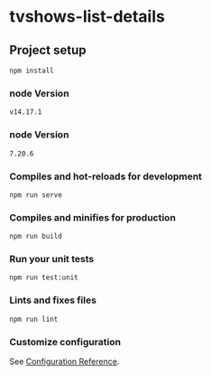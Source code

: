 # tvshows-list-details

## Project setup
```
npm install
```
### node Version
```
v14.17.1
```
### node Version
```
7.20.6
```

### Compiles and hot-reloads for development
```
npm run serve
```

### Compiles and minifies for production
```
npm run build
```

### Run your unit tests
```
npm run test:unit
```

### Lints and fixes files
```
npm run lint
```

### Customize configuration
See [Configuration Reference](https://cli.vuejs.org/config/).

